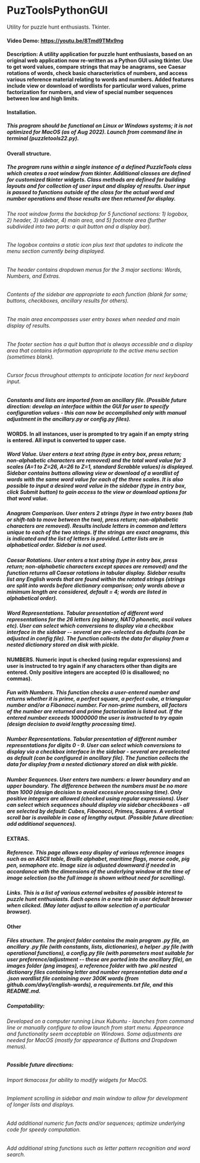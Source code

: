 # PuzToolsPythonGUI
Utility for puzzle hunt enthusiasts.  Tkinter.
#### Video Demo: https://youtu.be/8Tmd9TMx9ng
#### Description:  A utility application for puzzle hunt enthusiasts, based on an original web application now re-written as a Python GUI using tkinter.  Use to get word values, compare strings that may be anagrams, see Caesar rotations of words, check basic characteristics of numbers, and access various reference material relating to words and numbers.  Added features include view or download of wordlists for particular word values, prime factorization for numbers, and view of special number sequences between low and high limits.
#### Installation.
##### This program should be functional on Linux or Windows systems; it is not optimized for MacOS (as of Aug 2022). Launch from command line in terminal (puzzletools22.py).
#### Overall structure.
##### The program runs within a single instance of a defined PuzzleTools class which creates a root window from tkinter.  Additional classes are defined for customized tkinter widgets.  Class methods are defined for building layouts and for collection of user input and display of results.  User input is passed to functions outside of the class for the actual word and number operations and those results are then returned for display.
###### The root window forms the backdrop for 5 functional sections: 1) logobox, 2) header, 3) sidebar, 4) main area, and 5) footnote area (further subdivided into two parts: a quit button and a display bar).
###### The logobox contains a static icon plus text that updates to indicate the menu section currently being displayed.
###### The header contains dropdown menus for the 3 major sections: Words, Numbers, and Extras.
###### Contents of the sidebar are appropriate to each function (blank for some; buttons, checkboxes, ancillary results for others).
###### The main area encompasses user entry boxes when needed and main display of results.
###### The footer section has a quit button that is always accessible and a display area that contains information appropriate to the active menu section (sometimes blank).
###### Cursor focus throughout attempts to anticipate location for next keyboard input.
##### Constants and lists are imported from an ancillary file.  (Possible future direction: develop an interface within the GUI for user to specify configuration values - this can now be accomplished only with manual adjustment in the ancillary.py or config.py files).
#### WORDS.  In all instances, user is prompted to try again if an empty string is entered.  All input is converted to upper case.
##### Word Value.  User enters a text string (type in entry box, press return; non-alphabetic characters are removed) and the total word value for 3 scales (A=1 to Z=26, A=26 to Z=1, standard Scrabble values) is displayed.  Sidebar contains buttons allowing view or download of a wordlist of words with the same word value for each of the three scales.  It is also possible to input a desired word value in the sidebar (type in entry box, click Submit button) to gain access to the view or download options for that word value.
##### Anagram Comparison.  User enters 2 strings (type in two entry boxes (tab or shift-tab to move between the two), press return; non-alphabetic characters are removed).  Results include letters in common and letters unique to each of the two strings.  If the strings are exact anagrams, this is indicated and the list of letters is provided.  Letter lists are in alphabetical order.  Sidebar is not used.
##### Caesar Rotations.  User enters a text string (type in entry box, press return; non-alphabetic characters *except spaces* are removed) and the function returns all Caesar rotations in tabular display.  Sidebar results list any English words that are found within the rotated strings (strings are split into words before dictionary comparison; only words above a minimum length are considered, default = 4; words are listed in alphabetical order).
##### Word Representations.  Tabular presentation of different word representations for the 26 letters (eg binary, NATO phonetic, ascii values etc).  User can select which conversions to display via a checkbox interface in the sidebar -- several are pre-selected as defaults (can be adjusted in config file).  The function collects the data for display from a nested dictionary stored on disk with pickle.
#### NUMBERS.  Numeric input is checked (using regular expressions) and user is instructed to try again if any characters other than digits are entered.  Only positive integers are accepted (0 is disallowed; no commas).
##### Fun with Numbers.  This function checks a user-entered number and returns whether it is prime, a perfect square, a perfect cube, a triangular number and/or a Fibonacci number.  For non-prime numbers, all factors of the number are returned and prime factorization is listed out.  If the entered number exceeds 10000000 the user is instructed to try again (design decision to avoid lengthy processing time).
##### Number Representations.  Tabular presentation of different number representations for digits 0 - 9.  User can select which conversions to display via a checkbox interface in the sidebar - several are preselected as default (can be configured in ancillary file).  The function collects the data for display from a nested dictionary stored on disk with pickle.
##### Number Sequences.  User enters two numbers: a lower boundary and an upper boundary.  The difference between the numbers must be no more than 1000 (design decision to avoid excessive processing time).  Only positive integers are allowed (checked using regular expressions).  User can select which sequences should display via sidebar checkboxes - all are selected by default: Cubes, Fibonacci, Primes, Squares.  A vertical scroll bar is available in case of lengthy output.  (Possible future direction: add additional sequences).
#### EXTRAS.
##### Reference.  This page allows easy display of various reference images such as an ASCII table, Braille alphabet, maritime flags, morse code, pig pen, semaphore etc.  Image size is adjusted downward if needed in accordance with the dimensions of the underlying window at the time of image selection (so the full image is shown without need for scrolling).
##### Links.  This is a list of various external websites of possible interest to puzzle hunt enthusiasts.  Each opens in a new tab in user default browser when clicked.  (May later adjust to allow selection of a particular browser).


#### Other
##### Files structure.  The project folder contains the main program .py file, an ancillary .py file (with constants, lists, dictionaries), a helper .py file (with operational functions), a config.py file (with parameters most suitable for user preference/adjustment -- these are ported into the ancillary file), an images folder (png images), a reference folder with two .pkl nested dictionary files containing letter and number representation data and a .json wordlist file containing over 300K words (from github.com/dwyl/english-words), a requirements.txt file, and this README.md.  

##### Compatability:
###### Developed on a computer running Linux Kubuntu - launches from command line or manually configure to allow launch from start menu.  Appearance and functionality seem acceptable on Windows.  Some adjustments are needed for MacOS (mostly for appearance of Buttons and Dropdown menus).

##### Possible future directions:
###### Import tkmacosx for ability to modify widgets for MacOS.
###### Implement scrolling in sidebar and main window to allow for development of longer lists and displays.
###### Add additional numeric fun facts and/or sequences; optimize underlying code for speedy computation.
###### Add additional string functions such as letter pattern recognition and word search.


